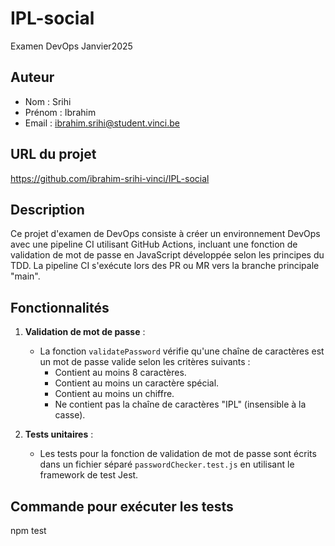 # IPL-social
Examen DevOps Janvier2025

## Auteur
- Nom : Srihi
- Prénom : Ibrahim
- Email : ibrahim.srihi@student.vinci.be

## URL du projet
https://github.com/ibrahim-srihi-vinci/IPL-social

## Description
Ce projet d'examen de DevOps consiste à créer un environnement DevOps avec une pipeline CI utilisant GitHub Actions, incluant une fonction de validation de mot de passe en JavaScript développée selon les principes du TDD. La pipeline CI s'exécute lors des PR ou MR vers la branche principale "main".

## Fonctionnalités
1. **Validation de mot de passe** :
    - La fonction `validatePassword` vérifie qu'une chaîne de caractères est un mot de passe valide selon les critères suivants :
        - Contient au moins 8 caractères.
        - Contient au moins un caractère spécial.
        - Contient au moins un chiffre.
        - Ne contient pas la chaîne de caractères "IPL" (insensible à la casse).

2. **Tests unitaires** :
    - Les tests pour la fonction de validation de mot de passe sont écrits dans un fichier séparé `passwordChecker.test.js` en utilisant le framework de test Jest.

## Commande pour exécuter les tests
npm test
